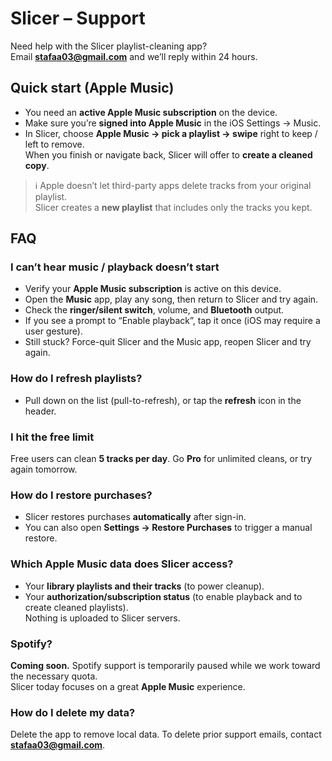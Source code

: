 # Slicer – Support

Need help with the Slicer playlist-cleaning app?  
Email **stafaa03@gmail.com** and we’ll reply within 24 hours.

## Quick start (Apple Music)

- You need an **active Apple Music subscription** on the device.
- Make sure you’re **signed into Apple Music** in the iOS Settings → Music.
- In Slicer, choose **Apple Music → pick a playlist → swipe** right to keep / left to remove.  
  When you finish or navigate back, Slicer will offer to **create a cleaned copy**.

> ℹ️ Apple doesn’t let third-party apps delete tracks from your original playlist.  
> Slicer creates a **new playlist** that includes only the tracks you kept.

## FAQ

### I can’t hear music / playback doesn’t start
- Verify your **Apple Music subscription** is active on this device.
- Open the **Music** app, play any song, then return to Slicer and try again.
- Check the **ringer/silent switch**, volume, and **Bluetooth** output.
- If you see a prompt to “Enable playback”, tap it once (iOS may require a user gesture).
- Still stuck? Force-quit Slicer and the Music app, reopen Slicer and try again.

### How do I refresh playlists?
- Pull down on the list (pull-to-refresh), or tap the **refresh** icon in the header.

### I hit the free limit
Free users can clean **5 tracks per day**. Go **Pro** for unlimited cleans, or try again tomorrow.

### How do I restore purchases?
- Slicer restores purchases **automatically** after sign-in.  
- You can also open **Settings → Restore Purchases** to trigger a manual restore.

### Which Apple Music data does Slicer access?
- Your **library playlists and their tracks** (to power cleanup).
- Your **authorization/subscription status** (to enable playback and to create cleaned playlists).  
Nothing is uploaded to Slicer servers.

### Spotify?
**Coming soon.** Spotify support is temporarily paused while we work toward the necessary quota.  
Slicer today focuses on a great **Apple Music** experience.

### How do I delete my data?
Delete the app to remove local data. To delete prior support emails, contact **stafaa03@gmail.com**.
